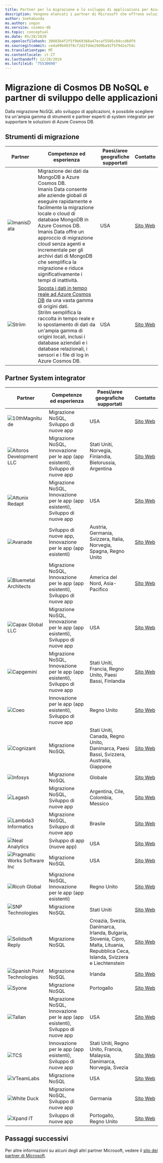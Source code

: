 ```yaml
---
title: Partner per la migrazione e lo sviluppo di applicazioni per Azure Cosmos DB
description: Vengono elencati i partner di Microsoft che offrono soluzioni di migrazione con supporto per Azure Cosmos DB.
author: SnehaGunda
ms.author: sngun
ms.service: cosmos-db
ms.topic: conceptual
ms.date: 05/28/2019
ms.openlocfilehash: 30083b4f2f5f9b69368a47ecaf5505c04ccd6df9
ms.sourcegitcommit: ce4a99b493f8cf2d2fd4e29d9ba92f5f942a754c
ms.translationtype: MT
ms.contentlocale: it-IT
ms.lasthandoff: 12/28/2019
ms.locfileid: "75530698"
---
```

# <a name="azure-cosmos-db-nosql-migration-and-application-development-partners"></a>Migrazione di Cosmos DB NoSQL e partner di sviluppo delle applicazioni

Dalla migrazione NoSQL allo sviluppo di applicazioni, è possibile scegliere tra un'ampia gamma di strumenti e partner esperti di system integrator per supportare le soluzioni di Azure Cosmos DB. 

## <a name="migration-tools"></a>Strumenti di migrazione

|**Partner**  |**Competenze ed esperienza**  |**Paesi/aree geografiche supportati**  |**Contatto**  |
|---------|---------|---------|---------|
|![ImanisData][1]   | Migrazione dei dati da MongoDB a Azure Cosmos DB. <br/> Imanis Data consente alle aziende globali di eseguire rapidamente e facilmente la migrazione locale o cloud di database MongoDB in Azure Cosmos DB. Imanis Data offre un approccio di migrazione cloud senza agenti e incrementale per gli archivi dati di MongoDB che semplifica la migrazione e riduce significativamente i tempi di inattività.|  USA  |   [Sito Web](https://www.cohesity.com/products/imanis-data/)      |
|![Striim][2]    |  [Sposta i dati in tempo reale ad Azure Cosmos DB](https://www.striim.com/striim-for-azure-cosmos-db/) da una vasta gamma di origini dati. <br/> StriIm semplifica la raccolta in tempo reale e lo spostamento di dati da un'ampia gamma di origini locali, inclusi i database aziendali e i database relazionali, i sensori e i file di log in Azure Cosmos DB. |   USA   |  [Sito Web](https://www.striim.com/)       |

## <a name="systems-integrator-partners"></a>Partner System integrator

|**Partner**  |**Competenze ed esperienza**  |**Paesi/aree geografiche supportati**  |**Contatto**  |
|---------|---------|---------|---------|
| ![10thMagnitude][13] | Migrazione NoSQL, Sviluppo di nuove app | USA | [Sito Web](https://www.10thmagnitude.com/)|
|![Altoros Development LLC][3]    |  Migrazione NoSQL, <br/> Innovazione per le app (app esistenti), <br/> Sviluppo di nuove app |   Stati Uniti, Norvegia, Finlandia, Bielorussia, Argentina |  [Sito Web](https://www.altoros.com/)     |
|![Attunix Redapt][4]     |   Migrazione NoSQL, <br/> Innovazione per le app (app esistenti), <br/> Sviluppo di nuove app      |    USA     |  [Sito Web](https://www.attunix.com/)       |
| ![Avanade][26] | Sviluppo di nuove app, <br/> Innovazione per le app (app esistenti) | Austria, Germania, Svizzera, Italia, Norvegia, Spagna, Regno Unito | [Sito Web](https://www.avanade.com/)
|![Bluemetal Architects][5]     |  Migrazione NoSQL, <br/> Innovazione per le app (app esistenti), <br/> Sviluppo di nuove app       |    America del Nord, Asia-Pacifico     |  [Sito Web](https://www.bluemetal.com/)       |
|![Capax Global LLC][6]     |  Migrazione NoSQL, <br/> Innovazione per le app (app esistenti), <br/> Sviluppo di nuove app       |    USA     |  [Sito Web](https://www.capaxglobal.com/)       |
| ![Capgemini][14] | Migrazione NoSQL, Innovazione per le app (app esistenti), Sviluppo di nuove app | Stati Uniti, Francia, Regno Unito, Paesi Bassi, Finlandia  | [Sito Web](https://www.capgemini.com/) | 
|![Coeo][7]     |   Innovazione per le app (app esistenti), <br/> Sviluppo di nuove app |    Regno Unito     |  [Sito Web](https://www.coeo.com/)       |
| ![Cognizant][15] | Migrazione NoSQL |Stati Uniti, Canada, Regno Unito, Danimarca, Paesi Bassi, Svizzera, Australia, Giappone | [Sito Web](https://www.cognizant.com/)|
|![Infosys][8]     |  Migrazione NoSQL       |    Globale     |  [Sito Web](https://www.infosys.com/)       |
| ![Lagash][16] | Migrazione NoSQL, <br/> Sviluppo di nuove app | Argentina, Cile, Colombia, Messico| [Sito Web](https://www.lagash.com/)|
| ![Lambda3 Informatics][17] | Migrazione NoSQL, <br/> Sviluppo di nuove app | Brasile| [Sito Web](https://www.lambda3.com.br/)|
|![Neal Analytics][9]     |     Sviluppo di app (nuove app)    |    USA     |  [Sito Web](https://www.nealanalytics.com/)       |
|![Pragmatic Works Software Inc][10]    |   Migrazione NoSQL      |   USA      |  [Sito Web](https://www.pragmaticworks.com/)       |
| ![Ricoh Global][18] | Migrazione NoSQL, <br/> Innovazione per le app (app esistenti)| Regno Unito  | [Sito Web](https://www.ricoh.com/)|
| ![SNP Technologies][19] | Migrazione NoSQL| Stati Uniti | [Sito Web](https://www.snp.com/)|
| ![Solidsoft Reply][20] | Migrazione NoSQL | Croazia, Svezia, Danimarca, Irlanda, Bulgaria, Slovenia, Cipro, Malta, Lituania, Repubblica Ceca, Islanda, Svizzera e Liechtenstein| [Sito Web](https://www.reply.com/solidsoft-reply/)|
| ![Spanish Point Technologies][21] | Migrazione NoSQL| Irlanda| [Sito Web](https://www.spanishpoint.ie/)|
| ![Syone][22] | Migrazione NoSQL| Portogallo| [Sito Web](https://www.syone.com/)|
|![Tallan][11]    |  Migrazione NoSQL, <br/> Innovazione per le app (app esistenti), <br/> Sviluppo di nuove app       |    USA     |  [Sito Web](https://www.tallan.com/)       |
| ![TCS][23] | Innovazione per le app (app esistenti), <br/> Sviluppo di nuove app | Stati Uniti, Regno Unito, Francia, Malaysia, Danimarca, Norvegia, Svezia| [Sito Web](https://www.tcs.com/)|
|![VTeamLabs][12]    | Migrazione NoSQL       |  USA      | [Sito Web](https://www.vteamlabs.com/)       |
| ![White Duck][24] |Migrazione NoSQL, <br/> Sviluppo di nuove app | Germania | [Sito Web](https://whiteducksoftware.com/)|
| ![Xpand IT][25] | Sviluppo di nuove app | Portogallo, Regno Unito| [Sito Web](https://www.xpand-it.com/)|


## <a name="next-steps"></a>Passaggi successivi

Per altre informazioni su alcuni degli altri partner Microsoft, vedere il [sito dei partner di Microsoft](https://partner.microsoft.com/en-US/).

<!--Image references-->
[1]: ./media/partners-migration-cosmosdb/imanisdata_logo.png
[2]: ./media/partners-migration-cosmosdb/striim_logo.png
[3]: ./media/partners-migration-cosmosdb/altoros_logo.png
[4]: ./media/partners-migration-cosmosdb/attunix_logo.png
[5]: ./media/partners-migration-cosmosdb/bluemetal_logo.png
[6]: ./media/partners-migration-cosmosdb/capaxglobal_logo.png
[7]: ./media/partners-migration-cosmosdb/coeo_logo.png
[8]: ./media/partners-migration-cosmosdb/infosys_logo.png
[9]: ./media/partners-migration-cosmosdb/nealanalytics_logo.png
[10]: ./media/partners-migration-cosmosdb/pragmaticworks_logo.png
[11]: ./media/partners-migration-cosmosdb/tallan_logo.png
[12]: ./media/partners-migration-cosmosdb/vteamlabs_logo.png
[13]: ./media/partners-migration-cosmosdb/10thmagnitude_logo.png
[14]: ./media/partners-migration-cosmosdb/capgemini_logo.png
[15]: ./media/partners-migration-cosmosdb/cognizant_logo.png
[16]: ./media/partners-migration-cosmosdb/laglash_logo.png
[17]: ./media/partners-migration-cosmosdb/lambda3_logo.png
[18]: ./media/partners-migration-cosmosdb/ricoh_logo.png
[19]: ./media/partners-migration-cosmosdb/snp_technologies_logo.png
[20]: ./media/partners-migration-cosmosdb/solidsoft_reply_logo.png
[21]: ./media/partners-migration-cosmosdb/spanish_point_logo.png
[22]: ./media/partners-migration-cosmosdb/syone_logo.png
[23]: ./media/partners-migration-cosmosdb/tcs_logo.png
[24]: ./media/partners-migration-cosmosdb/whiteduck_logo.png
[25]: ./media/partners-migration-cosmosdb/xpandit_logo.png
[26]: ./media/partners-migration-cosmosdb/avanade_logo.png

